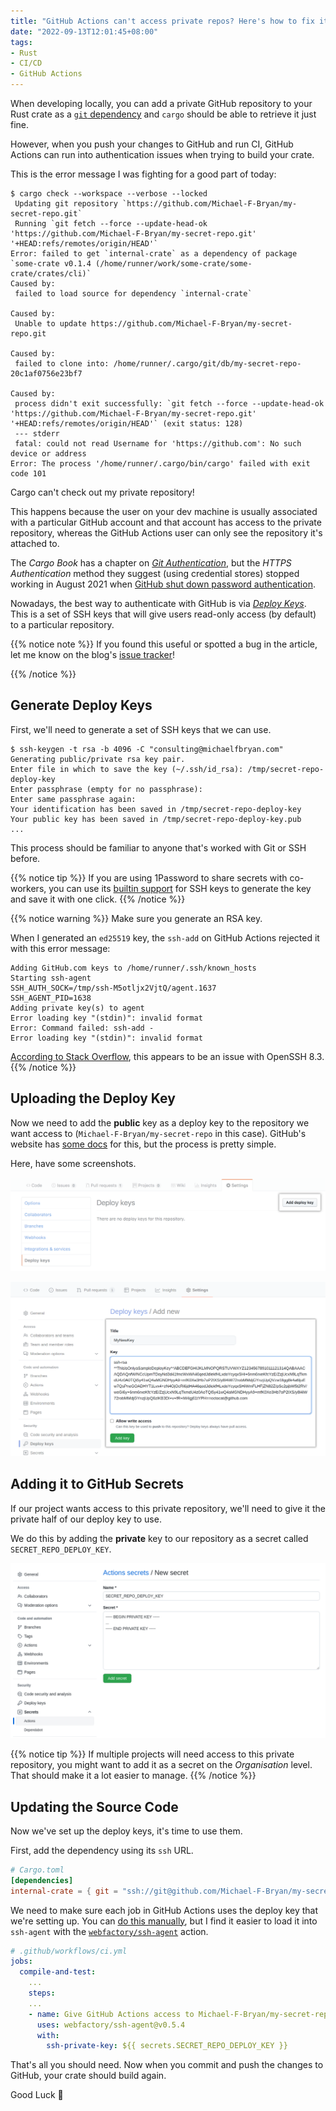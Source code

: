 ```yaml
---
title: "GitHub Actions can't access private repos? Here's how to fix it"
date: "2022-09-13T12:01:45+08:00"
tags:
- Rust
- CI/CD
- GitHub Actions
---
```


When developing locally, you can add a private GitHub repository to your Rust
crate as a [`git` dependency][git-dep] and `cargo` should be able to retrieve it
just fine.

However, when you push your changes to GitHub and run CI, GitHub Actions can
run into authentication issues when trying to build your crate.

This is the error message I was fighting for a good part of today:

```shell
$ cargo check --workspace --verbose --locked
 Updating git repository `https://github.com/Michael-F-Bryan/my-secret-repo.git`
 Running `git fetch --force --update-head-ok 'https://github.com/Michael-F-Bryan/my-secret-repo.git' '+HEAD:refs/remotes/origin/HEAD'`
Error: failed to get `internal-crate` as a dependency of package `some-crate v0.1.4 (/home/runner/work/some-crate/some-crate/crates/cli)`
Caused by:
 failed to load source for dependency `internal-crate`

Caused by:
 Unable to update https://github.com/Michael-F-Bryan/my-secret-repo.git

Caused by:
 failed to clone into: /home/runner/.cargo/git/db/my-secret-repo-20c1af0756e23bf7

Caused by:
 process didn't exit successfully: `git fetch --force --update-head-ok 'https://github.com/Michael-F-Bryan/my-secret-repo.git' '+HEAD:refs/remotes/origin/HEAD'` (exit status: 128)
 --- stderr
 fatal: could not read Username for 'https://github.com': No such device or address
Error: The process '/home/runner/.cargo/bin/cargo' failed with exit code 101
```

Cargo can't check out my private repository!

This happens because the user on your dev machine is usually associated with a
particular GitHub account and that account has access to the private repository,
whereas the GitHub Actions user can only see the repository it's attached to.

The *Cargo Book* has a chapter on [*Git Authentication*][git-auth], but the
*HTTPS Authentication* method they suggest (using credential stores) stopped
working in August 2021 when [GitHub shut down password authentication][password-auth-announcement].

Nowadays, the best way to authenticate with GitHub is via
[*Deploy Keys*][deploy-keys]. This is a set of SSH keys that will give users
read-only access (by default) to a particular repository.

{{% notice note %}}
If you found this useful or spotted a bug in the article, let me know on the
blog's [issue tracker][issue]!

[issue]: https://github.com/Michael-F-Bryan/adventures.michaelfbryan.com/issues
{{% /notice %}}

## Generate Deploy Keys

First, we'll need to generate a set of SSH keys that we can use.

```console
$ ssh-keygen -t rsa -b 4096 -C "consulting@michaelfbryan.com"
Generating public/private rsa key pair.
Enter file in which to save the key (~/.ssh/id_rsa): /tmp/secret-repo-deploy-key
Enter passphrase (empty for no passphrase):
Enter same passphrase again:
Your identification has been saved in /tmp/secret-repo-deploy-key
Your public key has been saved in /tmp/secret-repo-deploy-key.pub
...
```

This process should be familiar to anyone that's worked with Git or SSH before.

{{% notice tip %}}
If you are using 1Password to share secrets with co-workers, you can use its
[builtin support](https://developer.1password.com/docs/ssh/manage-keys/#generate-an-ssh-key)
for SSH keys to generate the key and save it with one click.
{{% /notice %}}

{{% notice warning %}}
Make sure you generate an RSA key.

When I generated an `ed25519` key, the `ssh-add` on GitHub Actions rejected it
with this error message:

```
Adding GitHub.com keys to /home/runner/.ssh/known_hosts
Starting ssh-agent
SSH_AUTH_SOCK=/tmp/ssh-M5otljx2VjtQ/agent.1637
SSH_AGENT_PID=1638
Adding private key(s) to agent
Error loading key "(stdin)": invalid format
Error: Command failed: ssh-add -
Error loading key "(stdin)": invalid format
```

[According to Stack Overflow](https://serverfault.com/a/1027037), this appears
to be an issue with OpenSSH 8.3.
{{% /notice %}}

## Uploading the Deploy Key

Now we need to add the **public** key as a deploy key to the repository we want
access to (`Michael-F-Bryan/my-secret-repo` in this case). GitHub's website has
[some docs][deploy-keys] for this, but the process is pretty simple.

Here, have some screenshots.

![Finding the "Add Deploy Key" button](add-deploy-keys-button.png)

![Adding the Deploy Key](adding-deploy-key.png)

## Adding it to GitHub Secrets

If our project wants access to this private repository, we'll need to give it
the private half of our deploy key to use.

We do this by adding the **private** key to our repository as a secret called
`SECRET_REPO_DEPLOY_KEY`.

![](new-secret.png)

{{% notice tip %}}
If multiple projects will need access to this private repository, you might
want to add it as a secret on the *Organisation* level. That should make it a
lot easier to manage.
{{% /notice %}}

## Updating the Source Code

Now we've set up the deploy keys, it's time to use them.

First, add the dependency using its `ssh` URL.

```toml
# Cargo.toml
[dependencies]
internal-crate = { git = "ssh://git@github.com/Michael-F-Bryan/my-secret-repo.git", ... }
```

We need to make sure each job in GitHub Actions uses the deploy key that we're
setting up. You can [do this manually][ssh-agent], but I find it easier to load
it into `ssh-agent` with the
[`webfactory/ssh-agent`](https://github.com/marketplace/actions/webfactory-ssh-agent)
action.

```yml
# .github/workflows/ci.yml
jobs:
  compile-and-test:
    ...
    steps:
    ...
    - name: Give GitHub Actions access to Michael-F-Bryan/my-secret-repo
      uses: webfactory/ssh-agent@v0.5.4
      with:
        ssh-private-key: ${{ secrets.SECRET_REPO_DEPLOY_KEY }}
```

That's all you should need. Now when you commit and push the changes to GitHub,
your crate should build again.

Good Luck 🙂

[git-auth]: https://doc.rust-lang.org/cargo/appendix/git-authentication.html
[password-auth-announcement]: https://github.blog/changelog/2021-08-12-git-password-authentication-is-shutting-down/
[deploy-keys]: https://docs.github.com/en/developers/overview/managing-deploy-keys#deploy-keys
[ssh-agent]: https://www.webfactory.de/blog/use-ssh-key-for-private-repositories-in-github-actions
[git-dep]: https://doc.rust-lang.org/cargo/reference/specifying-dependencies.html#specifying-dependencies-from-git-repositories

